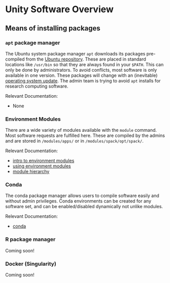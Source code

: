 # Unity Software Overview

## Means of installing packages ##

### `apt` package manager ###
The Ubuntu system package manager `apt` downloads its packages pre-compiled from the [Ubuntu repository](https://packages.ubuntu.com/). These are placed in standard locations like `/usr/bin` so that they are always found in your `$PATH`. This can only be done by administrators. To avoid conflicts, most software is only available in one version. These packages will change with an (inevitable) [operating system update](http://www.releases.ubuntu.com/jammy/). The admin team is trying to avoid `apt` installs for research computing software.

Relevant Documentation:

* None

### Environment Modules ###
There are a wide variety of modules available with the <red>`module`</red> command. Most software requests are fulfilled here. These are compiled by the admins and are stored in `/modules/apps/` or in `/modules/spack/opt/spack/`.

Relevant Documentation:

* [intro to environment modules](module-intro.md)
* [using environment modules](module-usage.md)
* [module hierarchy](module-hierarchy.md)

### Conda ###
The conda package manager allows users to compile software easily and without admin privileges. Conda environments can be created for any software set, and can be enabled/disabled dynamically not unlike modules.

Relevant Documentation:

* [conda](conda.md)

### R package manager ###
Coming soon!

<!--
The R package manager allows users to compile software easily and without admin privileges.

Relevant Documentation:

* [R](R.md)
-->

### Docker (Singularity) ###
Coming soon!